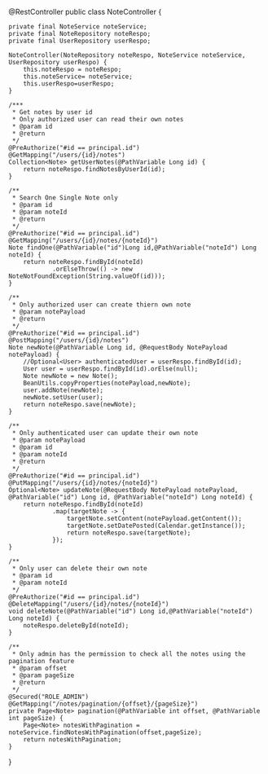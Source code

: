 @RestController
public class NoteController {

    private final NoteService noteService;
    private final NoteRepository noteRespo;
    private final UserRepository userRespo;

    NoteController(NoteRepository noteRespo, NoteService noteService, UserRepository userRespo) {
        this.noteRespo = noteRespo;
        this.noteService= noteService;
        this.userRespo=userRespo;
    }

    /***
     * Get notes by user id
     * Only authorized user can read their own notes
     * @param id
     * @return
     */
    @PreAuthorize("#id == principal.id")
    @GetMapping("/users/{id}/notes")
    Collection<Note> getUserNotes(@PathVariable Long id) {
        return noteRespo.findNotesByUserId(id);
    }

    /**
     * Search One Single Note only
     * @param id
     * @param noteId
     * @return
     */
    @PreAuthorize("#id == principal.id")
    @GetMapping("/users/{id}/notes/{noteId}")
    Note findOne(@PathVariable("id")Long id,@PathVariable("noteId") Long noteId) {
        return noteRespo.findById(noteId)
                .orElseThrow(() -> new NoteNotFoundException(String.valueOf(id)));
    }

    /**
     * Only authorized user can create thiern own note
     * @param notePayload
     * @return
     */
    @PreAuthorize("#id == principal.id")
    @PostMapping("/users/{id}/notes")
    Note newNote(@PathVariable Long id, @RequestBody NotePayload notePayload) {
        //Optional<User> authenticatedUser = userRespo.findById(id);
        User user = userRespo.findById(id).orElse(null);
        Note newNote = new Note();
        BeanUtils.copyProperties(notePayload,newNote);
        user.addNote(newNote);
        newNote.setUser(user);
        return noteRespo.save(newNote);
    }

    /**
     * Only authenticated user can update their own note
     * @param notePayload
     * @param id
     * @param noteId
     * @return
     */
    @PreAuthorize("#id == principal.id")
    @PutMapping("/users/{id}/notes/{noteId}")
    Optional<Note> updateNote(@RequestBody NotePayload notePayload, @PathVariable("id") Long id, @PathVariable("noteId") Long noteId) {
        return noteRespo.findById(noteId)
                .map(targetNote -> {
                    targetNote.setContent(notePayload.getContent());
                    targetNote.setDatePosted(Calendar.getInstance());
                    return noteRespo.save(targetNote);
                });
    }

    /**
     * Only user can delete their own note
     * @param id
     * @param noteId
     */
    @PreAuthorize("#id == principal.id")
    @DeleteMapping("/users/{id}/notes/{noteId}")
    void deleteNote(@PathVariable("id") Long id,@PathVariable("noteId") Long noteId) {
        noteRespo.deleteById(noteId);
    }

    /**
     * Only admin has the permission to check all the notes using the pagination feature
     * @param offset
     * @param pageSize
     * @return
     */
    @Secured("ROLE_ADMIN")
    @GetMapping("/notes/pagination/{offset}/{pageSize}")
    private Page<Note> pagination(@PathVariable int offset, @PathVariable int pageSize) {
        Page<Note> notesWithPagination = noteService.findNotesWithPagination(offset,pageSize);
        return notesWithPagination;
    }
}